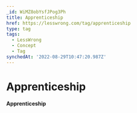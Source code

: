 ```yaml
---
_id: WiMZ8obYsfJPog3Ph
title: Apprenticeship
href: https://lesswrong.com/tag/apprenticeship
type: tag
tags:
  - LessWrong
  - Concept
  - Tag
synchedAt: '2022-08-29T10:47:20.987Z'
---
```

# Apprenticeship

**Apprenticeship**